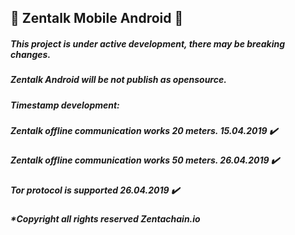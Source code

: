 ## :satellite: Zentalk Mobile Android :satellite:


##### This project is under active development, there may be breaking changes.

##### Zentalk Android will be not publish as opensource.

##### Timestamp development:

##### Zentalk offline communication works 20 meters. 15.04.2019 ✔️

##### Zentalk offline communication works 50 meters. 26.04.2019 ✔️

##### Tor protocol is supported 26.04.2019 ✔️

##### *Copyright all rights reserved Zentachain.io
